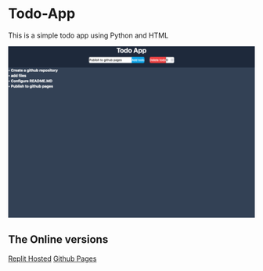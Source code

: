 # Todo-App
This is a simple todo app using Python and HTML

![Screenshot](todo-app-screenshot.png)

## The Online versions
[Replit Hosted](https://todo-app.efendo.repl.co)
[Github Pages](https://efendo.github.io/Todo-App)
